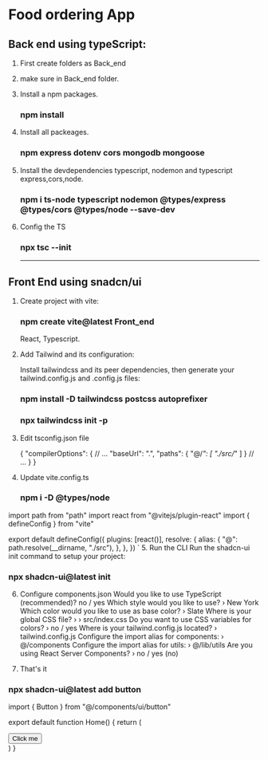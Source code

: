 # Food ordering App
## Back end using typeScript:

1. First create folders as Back_end
2. make sure in Back_end folder.
3. Install a npm packages.
    ### npm install
4. Install all packeages.
    ### npm express dotenv cors mongodb mongoose
5. Install the devdependencies typescript, nodemon and typescript express,cors,node.   
    ### npm i ts-node typescript nodemon @types/express @types/cors @types/node --save-dev
6. Config the TS 
    ### npx tsc --init

    ---
    
## Front End using snadcn/ui
1. Create project with vite:  

   ### npm create vite@latest Front_end
   React, 
   Typescript.


2. Add Tailwind and its configuration:

    Install tailwindcss and its peer dependencies, then generate your tailwind.config.js and .config.js files:

   ### npm install -D tailwindcss postcss autoprefixer
 
   ### npx tailwindcss init -p

3. Edit tsconfig.json file

      {
  "compilerOptions": {
    // ...
    "baseUrl": ".",
    "paths": {
      "@/*": [
        "./src/*"
      ]
    }
    // ...
  }
}

4. Update vite.config.ts

    ### npm i -D @types/node

 import path from "path"
import react from "@vitejs/plugin-react"
import { defineConfig } from "vite"

export default defineConfig({
  plugins: [react()],
  resolve: {
    alias: {
      "@": path.resolve(__dirname, "./src"),
    },
  },
})
`
5. Run the CLI
Run the shadcn-ui init command to setup your project:

### npx shadcn-ui@latest init

6. Configure components.json
Would you like to use TypeScript (recommended)? no / yes
Which style would you like to use? › New York
Which color would you like to use as base color? › Slate
Where is your global CSS file? › › src/index.css
Do you want to use CSS variables for colors? › no / yes
Where is your tailwind.config.js located? › tailwind.config.js
Configure the import alias for components: › @/components
Configure the import alias for utils: › @/lib/utils
Are you using React Server Components? › no / yes (no)

7. That's it
### npx shadcn-ui@latest add button

import { Button } from "@/components/ui/button"

export default function Home() {
  return (
    <div>
      <Button>Click me</Button>
    </div>
  )
}




